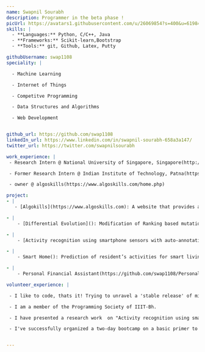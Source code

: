 ```yaml
---
name: Swapnil Sourabh
description: Programmer in the beta phase ! 
picUrl: https://avatars1.githubusercontent.com/u/26069854?s=400&u=619847deb70dab00c2334e72aa18e0d2d33b0905&v=4
skills: |
  - **Languages:** Python, C/C++, Java
  - **Frameworks:** Scikit-learn,Bootstrap
  - **Tools:** git, Github, Latex, Putty

githubUsername: swap1108
speciality: |

  - Machine Learning

  - Internet of Things

  - Competitve Programming

  - Data Structures and Algorithms

  - Web Development


github_url: https://github.com/swap1108
linkedIn_url: https://www.linkedin.com/in/swapnil-sourabh-658a3a147/
twitter_url: https://twitter.com/swapnilsourabh

work_experience: |
 - Research Intern @ National University of Singapore, Singapore(http://www.nus.edu.sg/): Currently working on algorithms of differential evolution [June 2018 - Present]

 - Former Research Intern @ Indian Institute of Technology, Patna(https://www.iitp.ac.in/): The research project was on home automation and secondly on human activity recognition using smartphone app. Concepts of Internet Of Things (IoT) and machine learning was applied. [ May 2017- July 2107]

 - owner @ algoskills(https://www.algoskills.com/home.php)

project:
- |
   - [Algokills](https://www.algoskills.com): A website that provides an interactive platform for computer algorithms. A step taken to learn and contribute

- |
    - [Differential Evolution](): Modification of Ranking based mutation in Differential Evolution (present)

- |
    - [Activity recognition using smartphone sensors with auto-annotation in IoT](https://drive.google.com/file/d/0B3iCiFcNmJYseTFNZm1OVlJuV2c/view): An innovative way for human acitvity recognition.

- |
    - Smart Home(): Prediction of resident’s activities for smart living! A Concept derived from assisted living.

- |
    - Personal Financial Assistant(https://github.com/swap1108/Personal-Financial-Assistant): ’A Java desktop app which acts as a personal financial assistant!’· It provides an interface for users to save their financial data securely and manage the assets.

volunteer_experience: |

 - I like to code, thats it! Trying to unravel a 'stable release' of mine in time to come!

 - I am a member of the Programming Society of IIIT-Bh. 

 - I have presented a research work  on "Activity recognition using smartphone sensors with auto-annotation in IoT" at ITC Conference, Bangalore on behalf of my team of IIT Patna.

 - I've successfully organized a two-day bootcamp on a basic primer to IoT and python.


---
```

